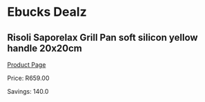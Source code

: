 
# Ebucks Dealz
## Risoli Saporelax Grill Pan soft silicon yellow handle 20x20cm
[Product Page](https://www.ebucks.com/web/shop/productSelected.do?prodId=1162568649&catId=1157659933)

Price: R659.00

Savings: 140.0


	
